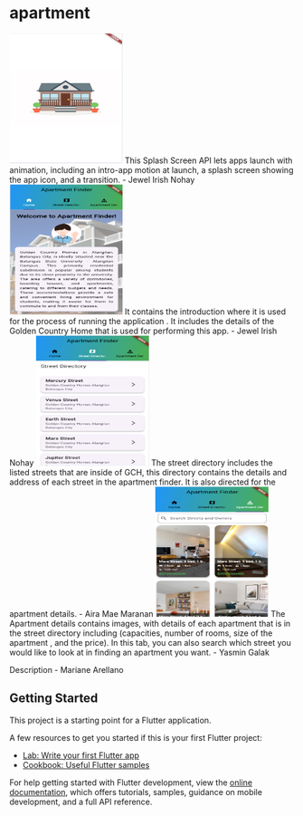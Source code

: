 # apartment

<img src="animation.png" width="200" height="230">
This Splash Screen API lets apps launch with animation, including an intro-app motion at launch, a splash screen showing the app icon, and a transition. - Jewel Irish Nohay 

<img src="Home.png" width="200" height="230">
It contains the introduction where it is used for the process of running the  application . It includes the details of the Golden Country Home that is used for performing this app. - Jewel Irish Nohay

<img src="StreetDirectory.png" width="200" height="230">
The street directory includes the listed streets that are inside of  GCH, this directory contains the details and address of each street in the apartment finder. It is also directed for the apartment details. - Aira Mae Maranan

<img src="ApartmentDetails.png" width="200" height="230">
The Apartment details contains images, with details of each apartment that is in the street directory including (capacities, number of rooms, size of the apartment , and the price). In this tab, you can also search which street you would like to look at in finding an apartment you want. - Yasmin Galak

Description - Mariane Arellano

## Getting Started

This project is a starting point for a Flutter application.

A few resources to get you started if this is your first Flutter project:

- [Lab: Write your first Flutter app](https://docs.flutter.dev/get-started/codelab)
- [Cookbook: Useful Flutter samples](https://docs.flutter.dev/cookbook)

For help getting started with Flutter development, view the
[online documentation](https://docs.flutter.dev/), which offers tutorials,
samples, guidance on mobile development, and a full API reference.
